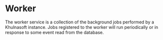 # Worker

The worker service is a collection of the background jobs performed by a Khulnasoft instance. Jobs registered to the worker will run periodically or in response to some event read from the database.
